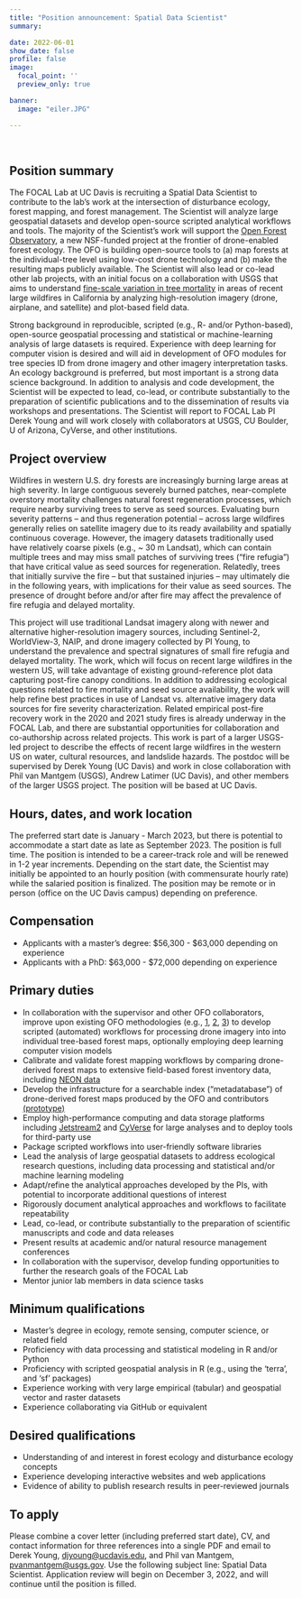 ```yaml
---
title: "Position announcement: Spatial Data Scientist"
summary:

date: 2022-06-01
show_date: false
profile: false
image:
  focal_point: ''
  preview_only: true

banner:
  image: "eiler.JPG"

---
```


&nbsp;

## **Position summary**

The FOCAL Lab at UC Davis is recruiting a Spatial Data Scientist to contribute to the lab’s work at the intersection of disturbance ecology, forest mapping, and forest management. The Scientist will analyze large geospatial datasets and develop open-source scripted analytical workflows and tools. The majority of the Scientist’s work will support the [Open Forest Observatory](https://openforestobservatory.org/), a new NSF-funded project at the frontier of drone-enabled forest ecology. The OFO is building open-source tools to (a) map forests at the individual-tree level using low-cost drone technology and (b) make the resulting maps publicly available. The Scientist will also lead or co-lead other lab projects, with an initial focus on a collaboration with USGS that aims to understand [fine-scale variation in tree mortality](https://focal-lab.org/current-research/fine-scale-severity/) in areas of recent large wildfires in California by analyzing high-resolution imagery (drone, airplane, and satellite) and plot-based field data.

Strong background in reproducible, scripted (e.g., R- and/or Python-based), open-source geospatial processing and statistical or machine-learning analysis of large datasets is required. Experience with deep learning for computer vision is desired and will aid in development of OFO modules for tree species ID from drone imagery and other imagery interpretation tasks. An ecology background is preferred, but most important is a strong data science background. In addition to analysis and code development, the Scientist will be expected to lead, co-lead, or contribute substantially to the preparation of scientific publications and to the dissemination of results via workshops and presentations. The Scientist will report to FOCAL Lab PI Derek Young and will work closely with collaborators at USGS, CU Boulder, U of Arizona, CyVerse, and other institutions.


## **Project overview**

Wildfires in western U.S. dry forests are increasingly burning large areas at high severity. In large contiguous severely burned patches, near-complete overstory mortality challenges natural forest regeneration processes, which require nearby surviving trees to serve as seed sources. Evaluating burn severity patterns – and thus regeneration potential – across large wildfires generally relies on satellite imagery due to its ready availability and spatially continuous coverage. However, the imagery datasets traditionally used have relatively coarse pixels (e.g., ~ 30 m Landsat), which can contain multiple trees and may miss small patches of surviving trees (“fire refugia”) that have critical value as seed sources for regeneration. Relatedly, trees that initially survive the fire – but that sustained injuries – may ultimately die in the following years, with implications for their value as seed sources. The presence of drought before and/or after fire may affect the prevalence of fire refugia and delayed mortality.

This project will use traditional Landsat imagery along with newer and alternative higher-resolution imagery sources, including Sentinel-2, WorldView-3, NAIP, and drone imagery collected by PI Young, to understand the prevalence and spectral signatures of small fire refugia and delayed mortality. The work, which will focus on recent large wildfires in the western US, will take advantage of existing ground-reference plot data capturing post-fire canopy conditions. In addition to addressing ecological questions related to fire mortality and seed source availability, the work will help refine best practices in use of Landsat vs. alternative imagery data sources for fire severity characterization. Related empirical post-fire recovery work in the 2020 and 2021 study fires is already underway in the FOCAL Lab, and there are substantial opportunities for collaboration and co-authorship across related projects. This work is part of a larger USGS-led project to describe the effects of recent large wildfires in the western US on water, cultural resources, and landslide hazards. The postdoc will be supervised by Derek Young (UC Davis) and work in close collaboration with Phil van Mantgem (USGS), Andrew Latimer (UC Davis), and other members of the larger USGS project. The position will be based at UC Davis.

## **Hours, dates, and work location**

The preferred start date is January - March 2023, but there is potential to accommodate a start date as late as September 2023. The position is full time. The position is intended to be a career-track role and will be renewed in 1-2 year increments. Depending on the start date, the Scientist may initially be appointed to an hourly position (with commensurate hourly rate) while the salaried position is finalized. The position may be remote or in person (office on the UC Davis campus) depending on preference.

## **Compensation**

- Applicants with a master’s degree: $56,300 - $63,000 depending on experience
- Applicants with a PhD: $63,000 - $72,000 depending on experience


## **Primary  duties**

- In collaboration with the supervisor and other OFO collaborators, improve upon existing OFO methodologies (e.g., [1](https://besjournals.onlinelibrary.wiley.com/doi/10.1111/2041-210X.13860), [2](https://github.com/open-forest-observatory/automate-metashape), [3](https://github.com/youngdjn/tahoe-forest-structure-drone)) to develop scripted (automated) workflows for processing drone imagery into into individual tree-based forest maps, optionally employing deep learning computer vision models
- Calibrate and validate forest mapping workflows by comparing drone-derived forest maps to extensive field-based forest inventory data, including [NEON data](https://www.neonscience.org/)
- Develop the infrastructure for a searchable index (“metadatabase”) of drone-derived forest maps produced by the OFO and contributors [(prototype)](https://openforestobservatory.org/map-database/)
- Employ high-performance computing and data storage platforms including [Jetstream2](https://jetstream-cloud.org/) and [CyVerse](https://cyverse.org/) for large analyses and to deploy tools for third-party use
- Package scripted workflows into user-friendly software libraries
- Lead the analysis of large geospatial datasets to address ecological research questions, including data processing and statistical and/or machine learning modeling
- Adapt/refine the analytical approaches developed by the PIs, with potential to incorporate additional questions of interest
- Rigorously document analytical approaches and workflows to facilitate repeatability
- Lead, co-lead, or contribute substantially to the preparation of scientific manuscripts and code and data releases
- Present results at academic and/or natural resource management conferences
- In collaboration with the supervisor, develop funding opportunities to further the research goals of the FOCAL Lab
- Mentor junior lab members in data science tasks

 ## **Minimum qualifications**

- Master’s degree in ecology, remote sensing, computer science, or related field
- Proficiency with data processing and statistical modeling in R and/or Python
- Proficiency with scripted geospatial analysis in R (e.g., using the ‘terra’, and ‘sf’ packages)
- Experience working with very large empirical (tabular) and geospatial vector and raster datasets
- Experience collaborating via GitHub or equivalent


## **Desired qualifications**

- Understanding of and interest in forest ecology and disturbance ecology concepts
- Experience developing interactive websites and web applications
- Evidence of ability to publish research results in peer-reviewed journals


## **To apply**

Please combine a cover letter (including preferred start date), CV, and contact information for three references into a single PDF and email to Derek Young, djyoung@ucdavis.edu, and Phil van Mantgem, pvanmantgem@usgs.gov. Use the following subject line: Spatial Data Scientist. Application review will begin on December 3, 2022, and will continue until the position is filled.

<br>